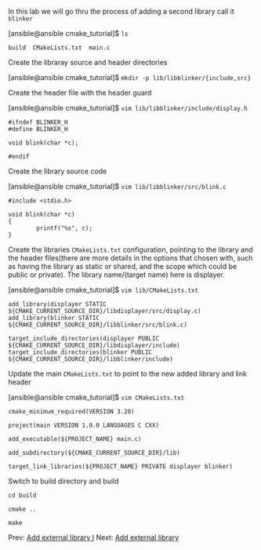 In this lab we will go thru the process of adding a second library call it `blinker`

[ansible@ansible cmake_tutorial]$ `ls`

`build  CMakeLists.txt  main.c`

Create the libraray source and header directories

[ansible@ansible cmake_tutorial]$ `mkdir -p lib/libblinker/{include,src}`

Create the header file with the header guard

[ansible@ansible cmake_tutorial]$ `vim lib/libblinker/include/display.h`
```
#ifndef BLINKER_H
#define BLINKER_H

void blink(char *c);

#endif
```

Create the library source code

[ansible@ansible cmake_tutorial]$ `vim lib/libblinker/src/blink.c`
```
#include <stdio.h>

void blink(char *c)
{
        printf("%s", c);
}
```

Create the libraries `CMakeLists.txt` configuration, pointing to the library and the header files(there are more details in the options that chosen with, such as having the library as static or shared, and the scope which could be public or private). The library name/(target name) here is displayer.

[ansible@ansible cmake_tutorial]$ `vim lib/CMakeLists.txt`

```
add_library(displayer STATIC ${CMAKE_CURRENT_SOURCE_DIR}/libdisplayer/src/display.c)
add_library(blinker STATIC ${CMAKE_CURRENT_SOURCE_DIR}/libblinker/src/blink.c)

target_include_directories(displayer PUBLIC ${CMAKE_CURRENT_SOURCE_DIR}/libdisplayer/include)
target_include_directories(blinker PUBLIC ${CMAKE_CURRENT_SOURCE_DIR}/libblinker/include)
```

Update the main `CMakeLists.txt` to point to the new added library and link header

[ansible@ansible cmake_tutorial]$ `vim CMakeLists.txt`
```
cmake_minimum_required(VERSION 3.20)

project(main VERSION 1.0.0 LANGUAGES C CXX)

add_executable(${PROJECT_NAME} main.c)

add_subdirectory(${CMAKE_CURRENT_SOURCE_DIR}/lib)

target_link_libraries(${PROJECT_NAME} PRIVATE displayer blinker)
```

Switch to build directory and build

`cd build`

`cmake ..`

`make`




Prev: [Add external library I](02-internal_lib1.md)                                                                                         Next: [Add external library](04-external_lib.md)





